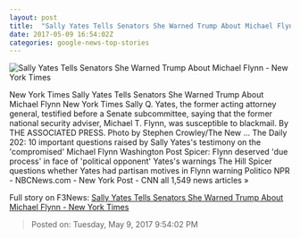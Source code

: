 ```yaml
---
layout: post
title:  "Sally Yates Tells Senators She Warned Trump About Michael Flynn - New York Times"
date: 2017-05-09 16:54:02Z
categories: google-news-top-stories
---
```


![Sally Yates Tells Senators She Warned Trump About Michael Flynn - New York Times](https://static01.nyt.com/images/2017/05/09/us/09russiahearing-new/09russiahearing-new-facebookJumbo.jpg)

New York Times Sally Yates Tells Senators She Warned Trump About Michael Flynn New York Times Sally Q. Yates, the former acting attorney general, testified before a Senate subcommittee, saying that the former national security adviser, Michael T. Flynn, was susceptible to blackmail. By THE ASSOCIATED PRESS. Photo by Stephen Crowley/The New ... The Daily 202: 10 important questions raised by Sally Yates's testimony on the 'compromised' Michael Flynn Washington Post Spicer: Flynn deserved 'due process' in face of 'political opponent' Yates's warnings The Hill Spicer questions whether Yates had partisan motives in Flynn warning Politico NPR - NBCNews.com - New York Post - CNN all 1,549 news articles »


Full story on F3News: [Sally Yates Tells Senators She Warned Trump About Michael Flynn - New York Times](http://www.f3nws.com/n/NFrGuD)

> Posted on: Tuesday, May 9, 2017 9:54:02 PM

